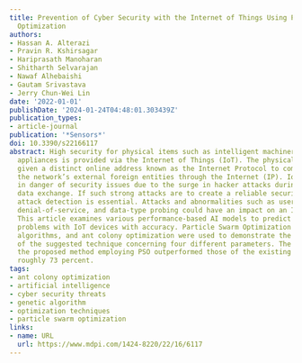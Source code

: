 ```yaml
---
title: Prevention of Cyber Security with the Internet of Things Using Particle Swarm
  Optimization
authors:
- Hassan A. Alterazi
- Pravin R. Kshirsagar
- Hariprasath Manoharan
- Shitharth Selvarajan
- Nawaf Alhebaishi
- Gautam Srivastava
- Jerry Chun-Wei Lin
date: '2022-01-01'
publishDate: '2024-01-24T04:48:01.303439Z'
publication_types:
- article-journal
publication: '*Sensors*'
doi: 10.3390/s22166117
abstract: High security for physical items such as intelligent machinery and residential
  appliances is provided via the Internet of Things (IoT). The physical objects are
  given a distinct online address known as the Internet Protocol to communicate with
  the network’s external foreign entities through the Internet (IP). IoT devices are
  in danger of security issues due to the surge in hacker attacks during Internet
  data exchange. If such strong attacks are to create a reliable security system,
  attack detection is essential. Attacks and abnormalities such as user-to-root (U2R),
  denial-of-service, and data-type probing could have an impact on an IoT system.
  This article examines various performance-based AI models to predict attacks and
  problems with IoT devices with accuracy. Particle Swarm Optimization (PSO), genetic
  algorithms, and ant colony optimization were used to demonstrate the effectiveness
  of the suggested technique concerning four different parameters. The results of
  the proposed method employing PSO outperformed those of the existing systems by
  roughly 73 percent.
tags:
- ant colony optimization
- artificial intelligence
- cyber security threats
- genetic algorithm
- optimization techniques
- particle swarm optimization
links:
- name: URL
  url: https://www.mdpi.com/1424-8220/22/16/6117
---
```

